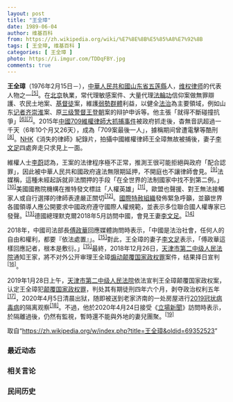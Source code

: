 ```yaml
---
layout: post
title: "王全璋"
date: 1989-06-04
author: 维基百科
from: https://zh.wikipedia.org/wiki/%E7%8E%8B%E5%85%A8%E7%92%8B
tags: [ 王全璋, 维基百科 ]
categories: [ 王全璋 ]
photo: https://i.imgur.com/TDDqFBY.jpg
comments: true
---
```

<div class="mw-parser-output">
<p><b>王全璋</b>（1976年2月15日<span class="useeditintro" title="Template:BLP editintro">－</span>），<a href="/wiki/%E4%B8%AD%E8%8F%AF%E4%BA%BA%E6%B0%91%E5%85%B1%E5%92%8C%E5%9C%8B" class="mw-redirect" title="中華人民共和國">中華人民共和國</a><a href="/wiki/%E5%B1%B1%E4%B8%9C%E7%9C%81" title="山东省">山东省</a><a href="/wiki/%E4%BA%94%E8%8E%B2%E5%8E%BF" title="五莲县">五莲縣</a>人，<a href="/wiki/%E7%BB%B4%E6%9D%83%E5%BE%8B%E5%B8%88" title="维权律师">维权律师</a>的代表人物之一<sup id="cite_ref-RFA608_5-0" class="reference"><a href="#cite_note-RFA608-5">[5]</a></sup>。在<a href="/wiki/%E5%8C%97%E4%BA%AC" class="mw-redirect" title="北京">北京</a>執業，常代理敏感案件、大量代理<a href="/wiki/%E6%B3%95%E8%BC%AA%E5%8A%9F" class="mw-redirect" title="法輪功">法輪功</a>信仰案做無罪辯護、农民土地案、<a href="/wiki/%E5%9F%BA%E7%9D%A3%E5%BE%92" title="基督徒">基督徒</a>案，維護<a href="/wiki/%E5%BC%B1%E5%8B%A2%E7%BE%A4%E9%AB%94" class="mw-redirect" title="弱勢群體">弱勢群體</a>利益，以健全<a href="/wiki/%E6%B3%95%E6%B2%BB" title="法治">法治</a>為主要領域，例如山东<a href="/wiki/%E8%AE%B0%E8%80%85" class="mw-redirect" title="记者">记者</a><a href="/w/index.php?title=%E9%BD%90%E5%B4%87%E6%B7%AE&amp;action=edit&amp;redlink=1" class="new" title="齐崇淮（页面不存在）">齐崇淮</a>案、原<a href="/wiki/%E4%B8%89%E7%BA%A7%E8%AD%A6%E7%9D%A3" title="三级警督">三级警督</a><a href="/wiki/%E7%8E%8B%E7%99%BB%E6%9C%9D" title="王登朝">王登朝</a>案的辩护申诉等。他主張「就得不斷碰撞抗爭」<sup id="cite_ref-BBC公開信_6-0" class="reference"><a href="#cite_note-BBC公開信-6">[6]</a></sup><sup id="cite_ref-7" class="reference"><a href="#cite_note-7">[7]</a></sup>。2015年<a href="/wiki/%E4%B8%AD%E5%9C%8B709%E7%B6%AD%E6%AC%8A%E5%BE%8B%E5%B8%AB%E5%A4%A7%E6%8A%93%E6%8D%95%E4%BA%8B%E4%BB%B6" title="中國709維權律師大抓捕事件">中國709維權律師大抓捕事件</a>被政府抓走後，杳無音訊超過一千天（6年10个月又26天），成為「709案最後一人」，據稱期间曾遭電擊等酷刑<sup id="cite_ref-EPOWK17_8-0" class="reference"><a href="#cite_note-EPOWK17-8">[8]</a></sup>。<a href="/wiki/NHK" class="mw-redirect" title="NHK">NHK</a>《消失的律師》紀錄片，拍攝中國維權律師王全璋無故被捕後，妻子<a href="/wiki/%E6%9D%8E%E6%96%87%E8%B6%B3" title="李文足">李文足</a>四處奔走只求見上一面。
</p><p>維權人士<a href="/wiki/%E6%9D%8E%E8%94%9A" class="mw-disambig" title="李蔚">李蔚</a>認為，王案的法律程序極不正常，推測王很可能拒絕與政府「配合認罪」，因此被中華人民共和國政府違法無限期延押，不開庭也不讓律師會見。<sup id="cite_ref-voa403_9-0" class="reference"><a href="#cite_note-voa403-9">[9]</a></sup>法媒稱，這種未經起訴就非法關押的手段「在全世界的法制國家中找不到第二例。」<sup id="cite_ref-RFI1227_10-0" class="reference"><a href="#cite_note-RFI1227-10">[10]</a></sup>美國國務院機構在推特發文標註「人權英雄」<sup id="cite_ref-voa412_11-0" class="reference"><a href="#cite_note-voa412-11">[11]</a></sup>，歐盟也聲援、對王無法接觸家人或自行選擇的律師表達嚴正關切<sup id="cite_ref-APP1228_12-0" class="reference"><a href="#cite_note-APP1228-12">[12]</a></sup>。<a href="/wiki/%E5%9C%8B%E9%9A%9B%E7%89%B9%E8%B5%A6%E7%B5%84%E7%B9%94" title="國際特赦組織">國際特赦組織</a>發佈緊急呼籲，並籲世界各國領導人應公開要求中國政府遵守國際人權規範，並表示多位聯合國人權專家已發聲。<sup id="cite_ref-13" class="reference"><a href="#cite_note-13">[13]</a></sup>德國總理默克爾2018年5月訪問中國，會見王妻<a href="/wiki/%E6%9D%8E%E6%96%87%E8%B6%B3" title="李文足">李文足</a>。<sup id="cite_ref-MERKEL_14-0" class="reference"><a href="#cite_note-MERKEL-14">[14]</a></sup>
</p><p>2018年，中國司法部長<a href="/wiki/%E5%82%85%E6%94%BF%E5%8D%8E" title="傅政华">傅政華</a>回應媒體詢問時表示，「中國是法治社會，任何人的自由和權利，都要『依法處置』」。<sup id="cite_ref-中央社_Central_New_Agency_2018_15-0" class="reference"><a href="#cite_note-中央社_Central_New_Agency_2018-15">[15]</a></sup>對此，王全璋的妻子<a href="/wiki/%E6%9D%8E%E6%96%87%E8%B6%B3" title="李文足">李文足</a>表示，「傅政華這樣回應記者，根本是敷衍。」<sup id="cite_ref-中央社_Central_New_Agency_2018_15-1" class="reference"><a href="#cite_note-中央社_Central_New_Agency_2018-15">[15]</a></sup>最終，2018年12月26日，<a href="/wiki/%E5%A4%A9%E6%B4%A5%E5%B8%82%E7%AC%AC%E4%BA%8C%E4%B8%AD%E7%BA%A7%E4%BA%BA%E6%B0%91%E6%B3%95%E9%99%A2" title="天津市第二中级人民法院">天津市第二中级人民法院</a>通知王家，將不对外公开审理王全璋<a href="/wiki/%E7%85%BD%E5%8A%A8%E9%A2%A0%E8%A6%86%E5%9B%BD%E5%AE%B6%E6%94%BF%E6%9D%83%E7%BD%AA" title="煽动颠覆国家政权罪">煽动颠覆国家政权罪</a>案件，结果择日宣判<sup id="cite_ref-trial_16-0" class="reference"><a href="#cite_note-trial-16">[16]</a></sup>。
</p><p>2019年1月28日上午，<a href="/wiki/%E5%A4%A9%E6%B4%A5%E5%B8%82%E7%AC%AC%E4%BA%8C%E4%B8%AD%E7%BA%A7%E4%BA%BA%E6%B0%91%E6%B3%95%E9%99%A2" title="天津市第二中级人民法院">天津市第二中级人民法院</a>依法宣判王全璋颠覆国家政权案，认定王全璋犯<a href="/wiki/%E9%A2%A0%E8%A6%86%E5%9B%BD%E5%AE%B6%E6%94%BF%E6%9D%83%E7%BD%AA" title="颠覆国家政权罪">颠覆国家政权罪</a>，判处其有期徒刑四年六个月，剥夺政治权利五年<sup id="cite_ref-宣判_17-0" class="reference"><a href="#cite_note-宣判-17">[17]</a></sup>，2020年4月5日清晨出狱，随即被送到老家济南的一处房屋进行<a href="/wiki/2019%E5%86%A0%E7%8A%B6%E7%97%85%E6%AF%92%E7%97%85" title="2019冠状病毒病">2019冠状病毒病</a>的隔离观察<sup id="cite_ref-出狱_18-0" class="reference"><a href="#cite_note-出狱-18">[18]</a></sup>。不過，他於2020年4月24日接受《<a href="/wiki/%E7%AB%8B%E5%A0%B4%E6%96%B0%E8%81%9E" title="立場新聞">立場新聞</a>》訪問時表示，於隔離過後，仍然有監視，暫時還不能與外地的妻兒團聚。<sup id="cite_ref-TheStandNews-20200424-1_19-0" class="reference"><a href="#cite_note-TheStandNews-20200424-1-19">[19]</a></sup>
</p>
</div><noscript><img src="//zh.wikipedia.org/wiki/Special:CentralAutoLogin/start?type=1x1" alt="" title="" width="1" height="1" style="border: none; position: absolute;"></noscript>
<div class="printfooter">取自“<a dir="ltr" href="https://zh.wikipedia.org/w/index.php?title=王全璋&amp;oldid=69352523">https://zh.wikipedia.org/w/index.php?title=王全璋&amp;oldid=69352523</a>”</div><div id="recent-news"><h3>最近动态</h3><ul></ul></div><div id="open-opinion"><h3>相关言论</h3><ul></ul></div><div id="mjls-record"><h3>民间历史</h3><ul></ul></div>